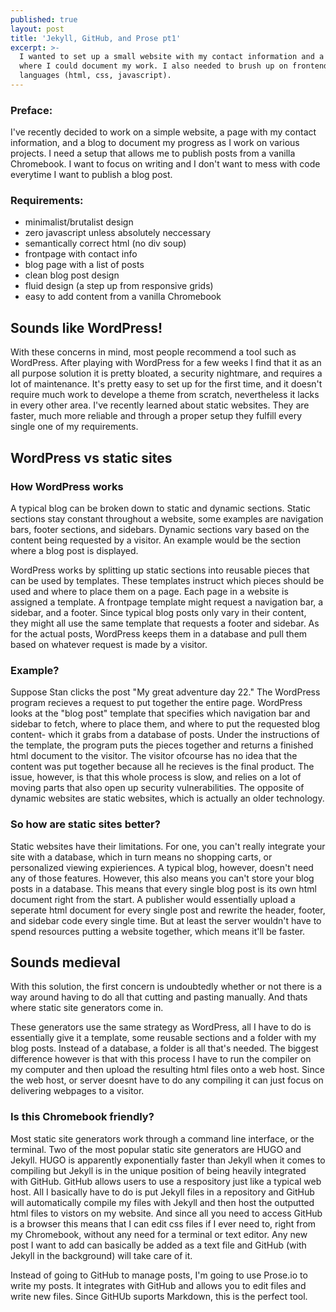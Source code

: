 ```yaml
---
published: true
layout: post
title: 'Jekyll, GitHub, and Prose pt1'
excerpt: >-
  I wanted to set up a small website with my contact information and a blog
  where I could document my work. I also needed to brush up on frontend
  languages (html, css, javascript).
---
```

### Preface: 
I've recently decided to work on a simple website, a page with my contact information, and a blog to document my progress as I work on various projects. I need a setup that allows me to publish posts from a vanilla Chromebook. I want to focus on writing and I don't want to mess with code everytime I want to publish a blog post.  


### Requirements:  

- minimalist/brutalist design
- zero javascript unless absolutely neccessary
- semantically correct html (no div soup)
- frontpage with contact info
- blog page with a list of posts
- clean blog post design
- fluid design (a step up from responsive grids)
- easy to add content from a vanilla Chromebook

## Sounds like WordPress!  

With these concerns in mind, most people recommend a tool such as WordPress. After playing with WordPress for a few weeks I find that it as an all purpose solution it is pretty bloated, a security nightmare, and requires a lot of maintenance. It's pretty easy to set up for the first time, and it doesn't require much work to develope a theme from scratch, nevertheless it lacks in every other area. I've recently learned about static websites. They are faster, much more reliable and through a proper setup they fulfill every single one of my requirements.

## WordPress vs static sites

### How WordPress works

A typical blog can be broken down to static and dynamic sections. Static sections stay constant throughout a website, some examples are navigation bars, footer sections, and sidebars. Dynamic sections vary based on the content being requested by a visitor. An example would be the section where a blog post is displayed.

WordPress works by splitting up static sections into reusable pieces that can be used by templates. These templates instruct which pieces should be used and where to place them on a page. Each page in a website is assigned a template. A frontpage template might request a navigation bar, a sidebar, and a footer. Since typical blog posts only vary in their content, they might all use the same template that requests a footer and sidebar. As for the actual posts, WordPress keeps them in a database and pull them based on whatever request is made by a visitor. 

### Example?
Suppose Stan clicks the post "My great adventure day 22." The WordPress program recieves a request to put together the entire page. WordPress looks at the "blog post" template that specifies which navigation bar and sidebar to fetch, where to place them, and where to put the requested blog content- which it grabs from a database of posts. Under the instructions of the template, the program puts the pieces together and returns a finished html document to the visitor. The visitor ofcourse  has no idea that the content was put together because all he recieves is the final product. The issue, however, is that this whole process is slow, and relies on a lot of moving parts that also open up security vulnerabilities. The opposite of dynamic websites are static websites, which is actually an older technology.

### So how are static sites better?
Static websites have their limitations. For one, you can't really integrate your site with a database, which in turn means no shopping carts, or personalized viewing expieriences. A typical blog, however, doesn't need any of those features. However, this also means you can't store your blog posts in a database. This means that every single blog post is its own html document right from the start. A publisher would essentially upload a seperate html document for every single post and rewrite the header, footer, and sidebar code every single time. But at least the server wouldn't have to spend resources putting a website together, which means it'll be faster. 

## Sounds medieval
With this solution, the first concern is undoubtedly whether or not there is a way around having to do all that cutting and pasting manually. And thats where static site generators come in.

These generators use the same strategy as WordPress, all I have to do is essentially give it a template, some reusable sections and a folder with my blog posts. Instead of a database, a folder is all that's needed. The biggest difference however is that with this process I have to run the compiler on my computer and then upload the resulting html files onto a web host. Since the web host, or server doesnt have to do any compiling it can just focus on delivering webpages to a visitor. 

### Is this Chromebook friendly?
Most static site generators work through a command line interface, or the terminal. Two of the most popular static site generators are HUGO and Jekyll. HUGO is apparently exponentially faster than Jekyll when it comes to compiling but Jekyll is in the unique position of being heavily integrated with GitHub. GitHub allows users to use a respository just like a typical web host. All I basically have to do is put Jekyll files in a repository and GitHub will automatically compile my files with Jekyll and then host the outputted html files to vistors on my website. And since all you need to access GitHub is a browser this means that I can edit css files if I ever need to, right from my Chromebook, without any need for a terminal or text editor. Any new post I want to add can basically be added as a text file and GitHub (with Jekyll in the background) will take care of it.

Instead of going to GitHub to manage posts, I'm going to use Prose.io to write my posts. It integrates with GitHub and allows you to edit files and write new files. Since GitHUb suports Markdown, this is the perfect tool. 
